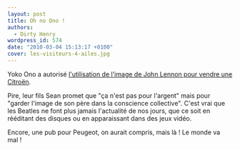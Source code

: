 ```yaml
---
layout: post
title: Oh no Ono !
authors:
  - Dirty Henry
wordpress_id: 574
date: "2010-03-04 15:13:17 +0100"
cover: les-visiteurs-4-ailes.jpg
---
```


Yoko Ono a autorisé [l'utilisation de l'image de John Lennon pour vendre une
Citroën][1].

Pire, leur fils Sean promet que "ça n'est pas pour l'argent" mais pour "garder
l'image de son père dans la conscience collective". C'est vrai que les Beatles
ne font plus jamais l'actualité de nos jours, que ce soit en rééditant des
disques ou en apparaissant dans des jeux vidéo.

Encore, une pub pour Peugeot, on aurait compris, mais là ! Le monde va mal !

[1]: http://www.youtube.com/watch?v=4Ph4rZU0Ns4
